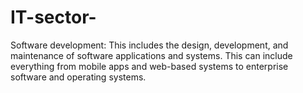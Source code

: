 # IT-sector-
Software development: This includes the design, development, and maintenance of software applications and systems. This can include everything from mobile apps and web-based systems to enterprise software and operating systems.
